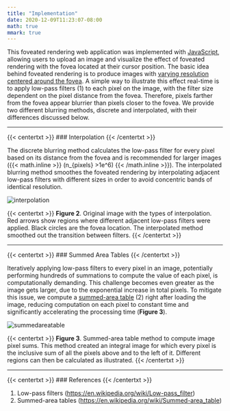 ```yaml
---
title: "Implementation"
date: 2020-12-09T11:23:07-08:00
math: true
mmark: true
---
```


This foveated rendering web application was implemented with [JavaScript][foveatejs], allowing users to upload an image and visualize the effect of foveated rendering with the fovea located at their cursor position. The basic idea behind foveated rendering is to produce images with [varying resolution centered around the fovea][background]. A simple way to illustrate this effect real-time is to apply low-pass filters (1) to each pixel on the image, with the filter size dependent on the pixel distance from the fovea. Therefore, pixels farther from the fovea appear blurrier than pixels closer to the fovea. We provide two different blurring methods, discrete and interpolated, with their differences discussed below.

---

{{< centertxt >}} ### Interpolation {{< /centertxt >}}

The discrete blurring method calculates the low-pass filter for every pixel based on its distance from the fovea and is recommended for larger images ({{< math.inline >}} \(n_{pixels} >1e^6\) {{< /math.inline >}}). The interpolated blurring method smoothes the foveated rendering by interpolating adjacent low-pass filters with different sizes in order to avoid concentric bands of identical resolution.

![interpolation]

{{< centertxt >}}
**Figure 2**. Original image with the types of interpolation. Red arrows show regions where different adjacent low-pass filters were applied. Black circles are the fovea location. The interpolated method smoothed out the transition between filters.
{{< /centertxt >}}

---

{{< centertxt >}} ### Summed Area Tables {{< /centertxt >}}

Iteratively applying low-pass filters to every pixel in an image, potentially performing hundreds of summations to compute the value of each pixel, is computationally demanding. This challenge becomes even greater as the image gets larger, due to the exponential increase in total pixels. To mitigate this issue, we compute a [summed-area table][summedareawiki] (2) right after loading the image, reducing computation on each pixel to constant time and significantly accelerating the processing time (**Figure 3**).

![summedareatable]

{{< centertxt >}}
**Figure 3**. Summed-area table method to compute image pixel sums. This method created an integral image for which every pixel is the inclusive sum of all the pixels above and to the left of it. Different regions can then be calculated as illustrated.
{{< /centertxt >}}

---
{{< centertxt >}} ### References {{< /centertxt >}}

1. Low-pass filters (https://en.wikipedia.org/wiki/Low-pass_filter)
2. Summed-area tables (https://en.wikipedia.org/wiki/Summed-area_table)

<!-- Links -->
[foveatejs]: /js/foveate.js
[background]: /posts/background
[interpolation]: /materials/interpolation_arrows.png#center "Interpolation Types"
[summedareatable]: /materials/summed_area_table.png#center "Summed Area Table"
[lowpasswiki]: https://en.wikipedia.org/wiki/Low-pass_filter
[summedareawiki]: https://en.wikipedia.org/wiki/Summed-area_table
